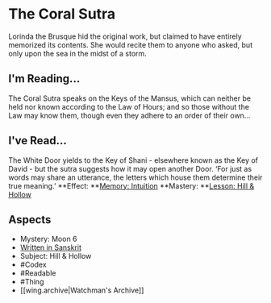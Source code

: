 # The Coral Sutra
Lorinda the Brusque hid the original work, but claimed to have entirely memorized its contents. She would recite them to anyone who asked, but only upon the sea in the midst of a storm.
## I'm Reading...
The Coral Sutra speaks on the Keys of the Mansus, which can neither be held nor known according to the Law of Hours; and so those without the Law may know them, though even they adhere to an order of their own…
## I've Read...
The White Door yields to the Key of Shani - elsewhere known as the Key of David - but the sutra suggests how it may open another Door. ‘For just as words may share an utterance, the letters which house them determine their true meaning.’
**Effect: **[Memory: Intuition](https://uadaf.theevilroot.xyz/rowenarium/element/mem.intuition)
**Mastery: **[Lesson: Hill & Hollow](https://uadaf.theevilroot.xyz/rowenarium/element/x.hill.hollow)
## Aspects
- Mystery: Moon 6
- [Written in Sanskrit](https://uadaf.theevilroot.xyz/rowenarium/element/w.sanskrit)
- Subject: Hill & Hollow
- #Codex
- #Readable
- #Thing
- [[wing.archive|Watchman's Archive]]